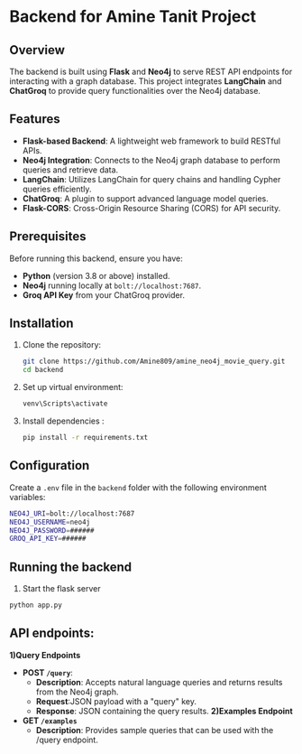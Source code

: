 # Backend for Amine Tanit Project

## Overview
The backend is built using **Flask** and **Neo4j** to serve REST API endpoints for interacting with a graph database. This project integrates **LangChain** and **ChatGroq** to provide query functionalities over the Neo4j database.

## Features
- **Flask-based Backend**: A lightweight web framework to build RESTful APIs.
- **Neo4j Integration**: Connects to the Neo4j graph database to perform queries and retrieve data.
- **LangChain**: Utilizes LangChain for query chains and handling Cypher queries efficiently.
- **ChatGroq**: A plugin to support advanced language model queries.
- **Flask-CORS**: Cross-Origin Resource Sharing (CORS) for API security.

## Prerequisites
Before running this backend, ensure you have:
- **Python** (version 3.8 or above) installed.
- **Neo4j** running locally at `bolt://localhost:7687`.
- **Groq API Key** from your ChatGroq provider.

## Installation
1. Clone the repository:
   ```bash
   git clone https://github.com/Amine809/amine_neo4j_movie_query.git
   cd backend
   ```
2. Set up virtual environment:
   ```bash
   venv\Scripts\activate
   ```
3. Install dependencies :
   ```bash
   pip install -r requirements.txt

   ```
## Configuration
Create a `.env` file in the `backend` folder with the following environment variables:
```bash
NEO4J_URI=bolt://localhost:7687
NEO4J_USERNAME=neo4j
NEO4J_PASSWORD=######
GROQ_API_KEY=######
```
## Running the backend
1. Start the flask server
```bash
python app.py
```
## API endpoints:
**1)Query Endpoints**
- **POST `/query`**: 
  - **Description**: Accepts natural language queries and returns results from the Neo4j graph.
  - **Request**:JSON payload with a "query" key.
  - **Response**: JSON containing the query results.
**2)Examples Endpoint**
- **GET `/examples`**
  - **Description**: Provides sample queries that can be used with the /query endpoint.
